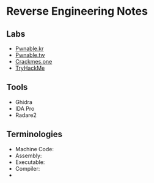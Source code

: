# Reverse Engineering Notes

## Labs
- [Pwnable.kr ](https://pwnable.kr/)
- [Pwnable.tw](https://pwnable.tw/)
- [Crackmes.one](https://crackmes.one/)
- [TryHackMe](https://tryhackme.com/)
  
## Tools
- Ghidra
- IDA Pro
- Radare2

## Terminologies
- Machine Code:
- Assembly:
- Executable:
- Compiler:
- 

